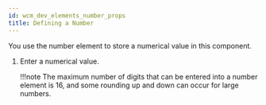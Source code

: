 ```yaml
---
id: wcm_dev_elements_number_props
title: Defining a Number
---
```





You use the number element to store a numerical value in this component.

1.  Enter a numerical value.

    !!!note
        The maximum number of digits that can be entered into a number element is 16, and some rounding up and down can occur for large numbers.


